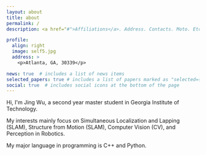 ```yaml
---
layout: about
title: about
permalink: /
description: <a href="#">Affiliations</a>. Address. Contacts. Moto. Etc.

profile:
  align: right
  image: self5.jpg
  address: >
    <p>Atlanta, GA, 30339</p>

news: true  # includes a list of news items
selected_papers: true # includes a list of papers marked as "selected={true}"
social: true  # includes social icons at the bottom of the page
---
```


Hi, I'm Jing Wu, a second year master student in Georgia Institute of Technology. 

My interests mainly focus on Simultaneous Localization and Lapping (SLAM), Structure from Motion (SLAM), Computer Vision (CV), and Perception in Robotics.

My major language in programming is C++ and Python.

